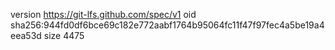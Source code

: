 version https://git-lfs.github.com/spec/v1
oid sha256:944fd0df6bce69c182e772aabf1764b95064fc11f47f97fec4a5be19a4eea53d
size 4475
